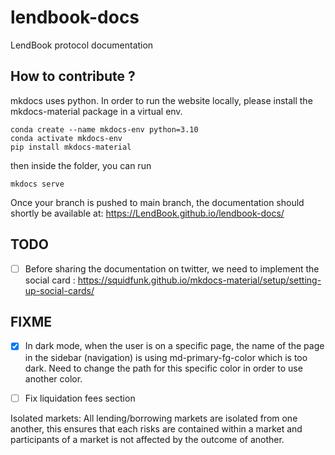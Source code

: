 # lendbook-docs
LendBook protocol documentation


## How to contribute ?

mkdocs uses python.
In order to run the website locally, please install the mkdocs-material package in a virtual env.

```
conda create --name mkdocs-env python=3.10
conda activate mkdocs-env
pip install mkdocs-material
```

then inside the folder, you can run 
```
mkdocs serve
```


Once your branch is pushed to main branch, the documentation should shortly be available at: https://LendBook.github.io/lendbook-docs/



## TODO

- [ ] Before sharing the documentation on twitter, we need to implement the social card : https://squidfunk.github.io/mkdocs-material/setup/setting-up-social-cards/

## FIXME

- [x] In dark mode, when the user is on a specific page, the name of the page in the sidebar (navigation) is using md-primary-fg-color which is too dark. Need to change the path for this specific color in order to use another color.
- [ ] Fix liquidation fees section



Isolated markets: All lending/borrowing markets are isolated from one another, this ensures that each risks are contained within a market and participants of a market is not affected by the outcome of another.